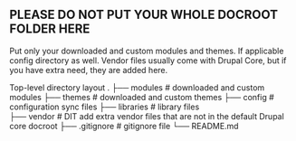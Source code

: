 PLEASE DO NOT PUT YOUR WHOLE DOCROOT FOLDER HERE
-----------------------------------------
Put only your downloaded and custom modules and themes. If applicable config directory as well.
Vendor files usually come with Drupal Core, but if you have extra need, they are added here.

Top-level directory layout
.
├── modules                   # downloaded and custom modules
├── themes                    # downloaded and custom themes
├── config                    # configuration sync files
├── libraries				  # library files 	
├── vendor					  # DIT add extra vendor files that are not in the default Drupal core docroot
├── .gitignore                # gitignore file
└── README.md